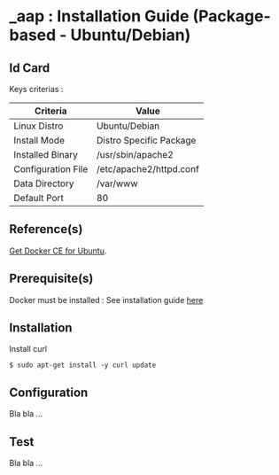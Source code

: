 _aap : Installation Guide (Package-based - Ubuntu/Debian)
==
Id Card
-
Keys criterias :
<table>
    <thead>
        <tr>
            <th>Criteria</th>
            <th>Value</th>
        </tr>
    </thead>
    <tbody>
        <tr>
            <td>Linux Distro</td>
            <td>Ubuntu/Debian</td>
        </tr>
        <tr>
            <td>Install Mode</td>
            <td>Distro Specific Package</td>
        </tr>
        <tr>
            <td>Installed Binary</td>
            <td>/usr/sbin/apache2</td>
        </tr>
        <tr>
            <td>Configuration File</td>
            <td>/etc/apache2/httpd.conf</td>
        </tr>
        <tr>
            <td>Data Directory</td>
            <td>/var/www</td>
        </tr>
        <tr>
            <td>Default Port</td>
            <td>80</td>
        </tr>
    </tbody>
</table>

Reference(s)
-
<a href="https://docs.docker.com/install/linux/docker-ce/ubuntu/">Get Docker CE for Ubuntu</a>.  

Prerequisite(s)
-
Docker must be installed : See installation guide <a href="https://github.com/babonet13/HelloWorld/edit/master/App/_app/readme.md">here</a>

Installation
-
Install curl
<pre><code>$ sudo apt-get install -y curl update</code></pre>

Configuration
-
Bla bla ...

Test
-
Bla bla ...


